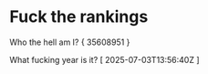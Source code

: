 # Fuck the rankings

Who the hell am I?
{ 35608951 }

What fucking year is it?
[ 2025-07-03T13:56:40Z ]
